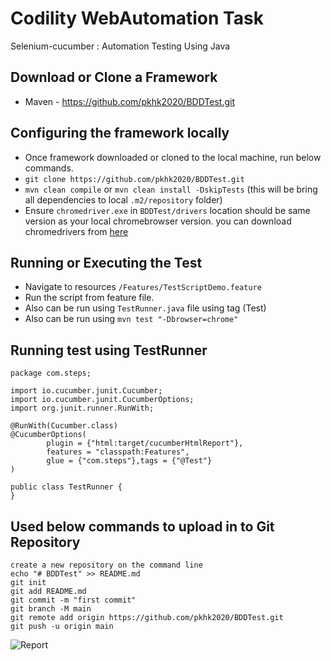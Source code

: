 Codility WebAutomation Task
=================

Selenium-cucumber : Automation Testing Using Java

Download or Clone a Framework
--------------
* Maven - https://github.com/pkhk2020/BDDTest.git

Configuring the framework locally
--------------
- Once framework downloaded or cloned to the local machine, run below commands.
- `git clone https://github.com/pkhk2020/BDDTest.git`
- `mvn clean compile` or `mvn clean install -DskipTests` (this will be bring all dependencies to local `.m2/repository` folder)
- Ensure `chromedriver.exe` in `BDDTest/drivers` location should be same version as your local chromebrowser version.
    you can download chromedrivers from [here](https://chromedriver.chromium.org/downloads)
 
Running or Executing the Test
--------------
- Navigate to resources `/Features/TestScriptDemo.feature`
- Run the script from feature file.
- Also can be run using `TestRunner.java` file using tag (Test)
- Also can be run using `mvn test "-Dbrowser=chrome"`
 
Running test using TestRunner
--------------
```
package com.steps;

import io.cucumber.junit.Cucumber;
import io.cucumber.junit.CucumberOptions;
import org.junit.runner.RunWith;

@RunWith(Cucumber.class)
@CucumberOptions(
        plugin = {"html:target/cucumberHtmlReport"},
        features = "classpath:Features",
        glue = {"com.steps"},tags = {"@Test"}
)

public class TestRunner {
}
```
Used below commands to upload in to Git Repository
----------------------
````
create a new repository on the command line
echo "# BDDTest" >> README.md
git init
git add README.md
git commit -m "first commit"
git branch -M main
git remote add origin https://github.com/pkhk2020/BDDTest.git
git push -u origin main
````
![Report](https://user-images.githubusercontent.com/54612564/129357683-80fe1186-0bb6-451d-9698-6a386fc868e2.jpg)
